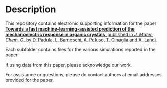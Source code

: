 Description
===========
This repository contains electronic supporting information for the paper
[**Towards a fast machine-learning-assisted prediction of the mechanoelectric
response in organic crystals**, published in _J. Mater. Chem. C._
by D. Padula, L. Barneschi, A. Peluso, T. Cinaglia and A. Landi](https://doi.org/10.1039/D3TC02235H).

Each subfolder contains files for the various simulations reported
in the paper.

If using data from this paper, please acknowledge our work.

For assistance or questions, please do contact authors at email addresses
provided for the paper.
